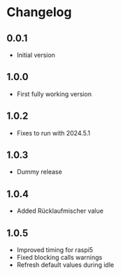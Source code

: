 # Changelog

## 0.0.1
* Initial version
## 1.0.0
* First fully working version
## 1.0.2
* Fixes to run with 2024.5.1
## 1.0.3
* Dummy release
## 1.0.4
* Added Rücklaufmischer value
## 1.0.5
* Improved timing for raspi5
* Fixed blocking calls warnings
* Refresh default values during idle